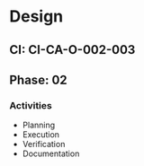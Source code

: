 # Design

## CI: CI-CA-O-002-003
## Phase: 02

### Activities
- Planning
- Execution
- Verification
- Documentation
